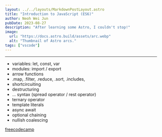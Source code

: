 ```yaml
---
layout: ../../layouts/MarkdownPostLayout.astro
title: "Introduction to JavaScript (ES6)"
author: Neoh Wei Jun
pubDate: 2023-08-27
description: "After learning some Astro, I couldn't stop!"
image:
  url: "https://docs.astro.build/assets/arc.webp"
  alt: "Thumbnail of Astro arcs."
tags: ["vscode"]
---
```


---

- variables: let, const, var
- modules: import / export
- arrow functions
- .map, .filter, .reduce, .sort, .includes,
- shortcircuiting
- destructuring
- ... syntax (spread operator / rest operator)
- ternary operator
- template literals
- async await
- optional chaining
- nullish coalescing

[freecodecamp](https://www.freecodecamp.org/news/how-to-use-es6-javascript-features-in-react/)
